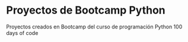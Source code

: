 Proyectos de Bootcamp Python
============================

Proyectos creados en Bootcamp del curso de programación Python 100 days of code

